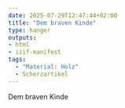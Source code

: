 ```yaml
---
date: 2025-07-29T12:47:44+02:00
title: "Dem braven Kinde"
type: hanger
outputs:
- html
- iiif-manifest
tags:
  - "Material: Holz"
  - Scherzartikel
---
```


Dem braven Kinde
